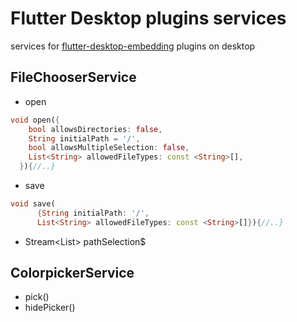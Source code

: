 # Flutter Desktop plugins services

services for [flutter-desktop-embedding](https://github.com/google/flutter-desktop-embedding) plugins on desktop

## FileChooserService

- open
  
```dart
void open({
    bool allowsDirectories: false,
    String initialPath = '/',
    bool allowsMultipleSelection: false,
    List<String> allowedFileTypes: const <String>[],
  }){//..}
```

- save
  
```dart
void save(
      {String initialPath: '/',
      List<String> allowedFileTypes: const <String>[]}){//..}
```

  - Stream<List<String>> pathSelection$
  
## ColorpickerService

- pick()
- hidePicker()